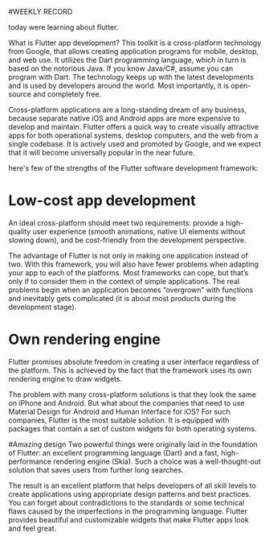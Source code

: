 

#WEEKLY RECORD

today were learning about flutter.

What is Flutter app development? This toolkit is a cross-platform technology from Google, that allows creating application programs for mobile, desktop, and web use. It utilizes the Dart programming language, which in turn is based on the notorious Java. If you know Java/C#, assume you can program with Dart. The technology keeps up with the latest developments and is used by developers around the world. Most importantly, it is open-source and completely free.

Cross-platform applications are a long-standing dream of any business, because separate native iOS and Android apps are more expensive to develop and maintain. Flutter offers a quick way to create visually attractive apps for both operational systems, desktop computers, and the web from a single codebase. It is actively used and promoted by Google, and we expect that it will become universally popular in the near future.

here's few of the strengths of the Flutter software development framework:

# Low-cost app development
An ideal cross-platform should meet two requirements: provide a high-quality user experience (smooth animations, native UI elements without slowing down), and be cost-friendly from the development perspective.

 

The advantage of Flutter is not only in making one application instead of two. With this framework, you will also have fewer problems when adapting your app to each of the platforms. Most frameworks can cope, but that’s only if to consider them in the context of simple applications. The real problems begin when an application becomes “overgrown” with functions and inevitably gets complicated (it is about most products during the development stage).

# Own rendering engine
Flutter promises absolute freedom in creating a user interface regardless of the platform. This is achieved by the fact that the framework uses its own rendering engine to draw widgets.

 

The problem with many cross-platform solutions is that they look the same on iPhone and Android. But what about the companies that need to use Material Design for Android and Human Interface for iOS? For such companies, Flutter is the most suitable solution. It is equipped with packages that contain a set of custom widgets for both operating systems.

#Amazing design
Two powerful things were originally laid in the foundation of Flutter: an excellent programming language (Dart) and a fast, high-performance rendering engine (Skia). Such a choice was a well-thought-out solution that saves users from further long searches.

 

The result is an excellent platform that helps developers of all skill levels to create applications using appropriate design patterns and best practices. You can forget about contradictions to the standards or some technical flaws caused by the imperfections in the programming language. Flutter provides beautiful and customizable widgets that make Flutter apps look and feel great.